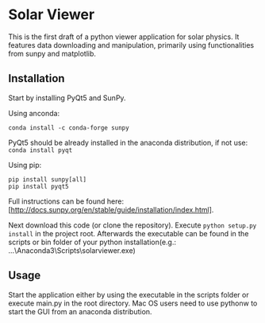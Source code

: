# Solar Viewer

This is the first draft of a python viewer application for solar physics.
It features data downloading and manipulation, primarily using functionalities from sunpy and matplotlib.

Installation
------------
Start by installing PyQt5 and SunPy.

Using anconda:
```
conda install -c conda-forge sunpy
```
PyQt5 should be already installed in the anaconda distribution, if not use: `conda install pyqt`

Using pip:
``` 
pip install sunpy[all]
pip install pyqt5
```

Full instructions can be found here: [http://docs.sunpy.org/en/stable/guide/installation/index.html].

Next download this code (or clone the repository).
Execute `python setup.py install` in the project root.
Afterwards the executable can be found in the scripts or bin folder of your python installation(e.g.: ...\Anaconda3\Scripts\solarviewer.exe)

Usage
------------

Start the application either by using the executable in the scripts folder or execute main.py in the root directory.
Mac OS users need to use pythonw to start the GUI from an anaconda distribution.